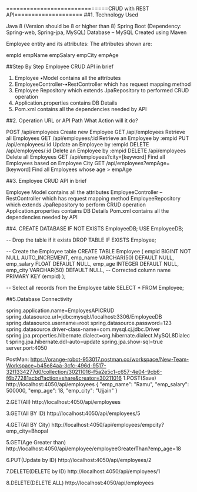 ==============================CRUD with REST API====================
##1.
Technology Used

Java 8 (Version should be 8 or higher than 8)
Spring Boot (Dependency: Spring-web, Spring-jpa, MySQL)
Database – MySQL
Created using Maven

Employee entity and its attributes:
The attributes shown are:

empId
empName
empSalary
empCity
empAge

##Step By Step 
Employee CRUD API in brief
1. Employee ▪️Model contains all the attributes
2. EmployeeController-▪️RestController which has request mapping method
3. Employee Repository which extends JpaRepository to performed CRUD operation
4. Application.properties contains DB Details
5. Pom.xml contains all the dependencies needed by API

##2.
Operation	URL or API Path		 What Action will it do?

POST		/api/employees			 Create new Employee
GET		/api/employees			 Retrieve all Employees
GET		/api/employees/:id		 Retrieve an Employee by :empid
PUT		/api/employees/:id		 Update an Employee by :empid
DELETE		/api/employees/:id		 Delete an Employee by :empid
DELETE		/api/employees			 Delete all Employees
GET		/api/employees?city=[keyword]	 Find all Employees based on Employee City
GET		/api/employees?empAge=[keyword] Find all Employees whose age > empAge


##3.
Employee CRUD API in brief

Employee Model contains all the attributes
EmployeeController – RestController which has request mapping method
EmployeeRepository which extends JpaRepository to perform CRUD operation
Application.properties contains DB Details
Pom.xml contains all the dependencies needed by API


##4.
CREATE DATABASE IF NOT EXISTS EmployeeDB;
USE EmployeeDB;

-- Drop the table if it exists
DROP TABLE IF EXISTS Employee;

-- Create the Employee table
CREATE TABLE Employee (
    empid BIGINT NOT NULL AUTO_INCREMENT,
    emp_name VARCHAR(50) DEFAULT NULL,
    emp_salary FLOAT DEFAULT NULL,
    emp_age INTEGER DEFAULT NULL,
    emp_city VARCHAR(50) DEFAULT NULL, -- Corrected column name
    PRIMARY KEY (empid)
);

-- Select all records from the Employee table
SELECT * FROM Employee;


##5.Database Connectivity

spring.application.name=EmployesAPICRUD
spring.datasource.url=jdbc:mysql://localhost:3306/EmployeeDB
spring.datasource.username=root
spring.datasource.password=123
spring.datasource.driver-class-name=com.mysql.cj.jdbc.Driver
spring.jpa.properties.hibernate.dialect=org.hibernate.dialect.MySQL8Dialect
spring.jpa.hibernate.ddl-auto=update
spring.jpa.show-sql=true
server.port:4050


PostMan:
https://orange-robot-953017.postman.co/workspace/New-Team-Workspace~b45e84aa-3cfc-496d-9517-32f1334277d0/collection/30211016-f5a2e5c1-c657-4e04-9cb6-f6b77281acbd?action=share&creator=30211016
1.POST(Save)
http://localhost:4050/api/employees
{
    "emp_name": "Ramu",
    "emp_salary": 500000,
    "emp_age": 18,
    "emp_city": "Ujjain"
}

2.GET(All)
http://localhost:4050/api/employees

3.GET(All BY ID)
http://localhost:4050/api/employees/5

4.GET(All BY City)
http://localhost:4050/api/employees/empcity?emp_city=Bhopal

5.GET(Age Greater than)
http://localhost:4050/api/employee/employeeGreaterThan?emp_age=18

6.PUT(Update by ID)
http://localhost:4050/api/employees/2

7.DELETE(DELETE by ID)
http://localhost:4050/api/employees/1

8.DELETE(DELETE ALL)
http://localhost:4050/api/employees
